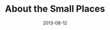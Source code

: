 ---
layout: media
category: media
series: "God Is ____"
title: "About the Small Places"
date: 2013-08-12
description: "Mosa Sono gives us a South African perspective on who God is."
video: "https://s3.amazonaws.com/crossroadsvideomessages/god_is_05.mp4"
video-poster: "https://www.crossroads.net/uploadedfiles/god_is_05_still.jpg"
---